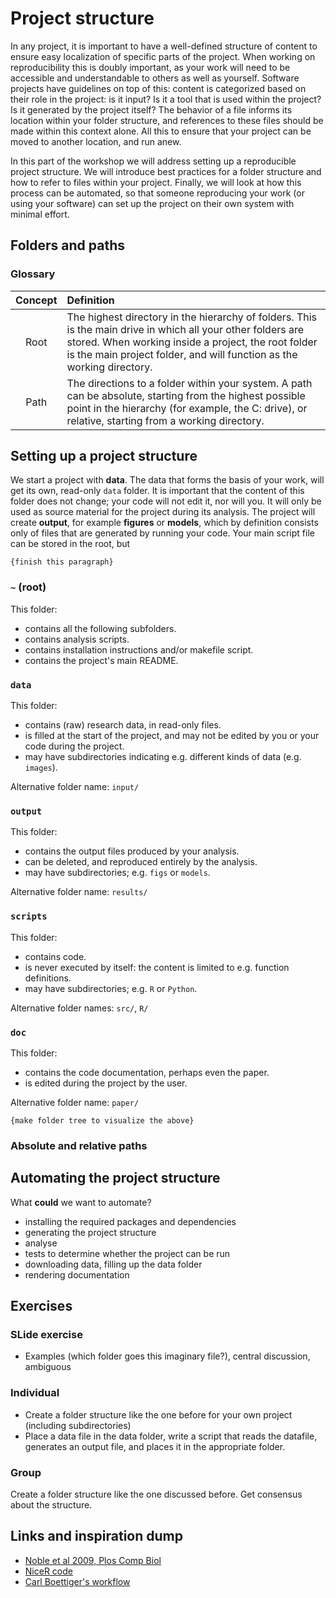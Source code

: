 # Project structure
In any project, it is important to have a well-defined structure of content to ensure easy localization of specific parts of the project. When working on reproducibility this is doubly important, as your work will need to be accessible and understandable to others as well as yourself. Software projects have guidelines on top of this: content is categorized based on their role in the project: is it input? Is it a tool that is used within the project? Is it generated by the project itself? The behavior of a file informs its location within your folder structure, and references to these files should be made within this context alone. All this to ensure that your project can be moved to another location, and run anew. 

In this part of the workshop we will address setting up a reproducible project structure. We will introduce best practices for a folder structure and how to refer to files within your project. Finally, we will look at how this process can be automated, so that someone reproducing your work (or using your software) can set up the project on their own system with minimal effort.


## Folders and paths


### Glossary
| Concept | Definition |
|:-----------:|:-------------|
| Root | The highest directory in the hierarchy of folders. This is the main drive in which all your other folders are stored. When working inside a project, the root folder is the main project folder, and will function as the working directory. |
| Path | The directions to a folder within your system. A path can be absolute, starting from the highest possible point in the hierarchy (for example, the C: drive), or relative, starting from a working directory. |




## Setting up a project structure
We start a project with **data**. The data that forms the basis of your work, will get its own, read-only `data` folder. It is important that the content of this folder does not change; your code will not edit it, nor will you. It will only be used as source material for the project during its analysis. The project will create **output**, for example **figures** or **models**, which by definition consists only of files that are generated by running your code. Your main script file can be stored in the root, but 

`{finish this paragraph}`


### `~` (root)
This folder:

- contains all the following subfolders.
- contains analysis scripts.
- contains installation instructions and/or makefile script.
- contains the project's main README.

### `data`
This folder:

- contains (raw) research data, in read-only files.
- is filled at the start of the project, and may not be edited by you or your code during the project.
- may have subdirectories indicating e.g. different kinds of data (e.g. `images`).

Alternative folder name: `input/`

### `output`
This folder:

- contains the output files produced by your analysis.
- can be deleted, and reproduced entirely by the analysis.
- may have subdirectories; e.g. `figs` or `models`.

Alternative folder name: `results/`


### `scripts`
This folder:

- contains code.
- is never executed by itself: the content is limited to e.g. function definitions.
- may have subdirectories; e.g. `R` or `Python`.

Alternative folder names: `src/`, `R/`


### `doc`
This folder:

- contains the code documentation, perhaps even the paper.
- is edited during the project by the user.

Alternative folder name: `paper/`


`{make folder tree to visualize the above}`



### Absolute and relative paths



## Automating the project structure

What **could** we want to automate?

- installing the required packages and dependencies
- generating the project structure
- analyse
- tests to determine whether the project can be run
- downloading data, filling up the data folder
- rendering documentation



## Exercises 

### SLide exercise

- Examples (which folder goes this imaginary file?), central discussion, ambiguous


### Individual 

- Create a folder structure like the one before for your own project (including subdirectories)
- Place a data file in the data folder, write a script that reads the datafile, generates an output file, and places it in the appropriate folder.



### Group 

Create a folder structure like the one discussed before. Get consensus about the structure. 



## Links and inspiration dump

- [Noble et al 2009, Plos Comp Biol](https://journals.plos.org/ploscompbiol/article?id=10.1371/journal.pcbi.1000424)
- [NiceR code](https://nicercode.github.io/blog/2013-04-05-projects/)
- [Carl Boettiger's workflow](https://www.carlboettiger.info/2012/05/06/research-workflow.html)

